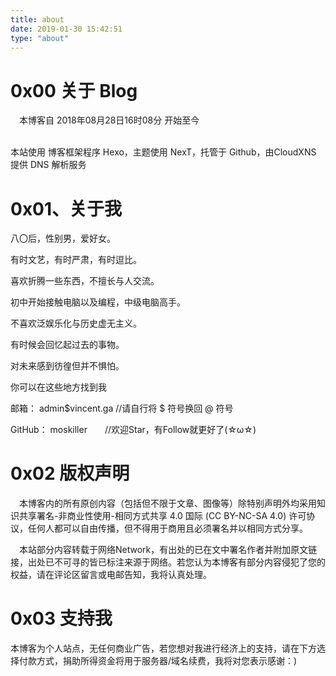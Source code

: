 ```yaml
---
title: about
date: 2019-01-30 15:42:51
type: "about"
---
```


# 0x00 关于 Blog
&ensp;&ensp;本博客自 2018年08月28日16时08分 开始至今<span id="days">
<script>
function show_date_time(){
window.setTimeout("show_date_time()", 1000);
BirthDay=new Date("08/28/2018 16:08:00");
today=new Date();
timeold=(today.getTime()-BirthDay.getTime());
sectimeold=timeold/1000
secondsold=Math.floor(sectimeold);
msPerDay=24*60*60*1000
e_daysold=timeold/msPerDay
daysold=Math.floor(e_daysold);
e_hrsold=(e_daysold-daysold)*24;
hrsold=setzero(Math.floor(e_hrsold));
e_minsold=(e_hrsold-hrsold)*60;
minsold=setzero(Math.floor((e_hrsold-hrsold)*60));
seconds=setzero(Math.floor((e_minsold-minsold)*60));
document.getElementById('days').innerHTML="已运行 "+daysold+" 天 "+hrsold+" 小时 "+minsold+" 分 "+seconds+" 秒";
}
function setzero(i){
if (i<10)
{i="0" + i};
return i;
}
show_date_time();
</script>
 </span>

​﻿​﻿‌﻿‌﻿​﻿​﻿​﻿‌﻿‌﻿​﻿‌﻿​﻿​﻿‌﻿‌﻿‍﻿​﻿‌﻿​﻿‌﻿‌﻿‌﻿​﻿​﻿‌﻿‌﻿‌﻿‌﻿​﻿‌﻿​﻿‍﻿​﻿‌﻿​﻿​﻿‌﻿​﻿​﻿​﻿‌﻿​﻿​﻿​﻿‌﻿‌﻿​﻿‍﻿​﻿‌﻿​﻿‌﻿‌﻿​﻿​﻿​﻿‌﻿‌﻿​﻿​﻿​﻿​﻿​﻿‍﻿​﻿​﻿‌﻿​﻿‌﻿‌﻿‌﻿‌﻿‌﻿‌﻿‌﻿‌﻿​﻿​﻿​﻿‍﻿​﻿‌﻿‌﻿​﻿​﻿‌﻿‌﻿‌﻿​﻿‌﻿‌﻿​﻿​﻿‌﻿‌﻿‌﻿‍﻿​﻿‌﻿‌﻿​﻿​﻿​﻿‌﻿‌﻿‌﻿​﻿​﻿​﻿‌﻿​﻿‌﻿‍﻿​﻿​﻿‌﻿‌﻿‌﻿‌﻿‌﻿‌﻿‌﻿‌﻿​﻿​﻿‌﻿‌﻿‍﻿‌﻿​﻿‌﻿‌﻿‌﻿‌﻿‌﻿​﻿‍﻿‌﻿​﻿​﻿‌﻿‌﻿‌﻿​﻿‌﻿‍﻿‌﻿​﻿​﻿‌﻿​﻿​﻿​﻿​﻿‍﻿‌﻿​﻿​﻿​﻿‌﻿​﻿‌﻿​﻿‍﻿‌﻿​﻿​﻿​﻿‌﻿​﻿‌﻿‌﻿‍﻿​﻿​﻿‌﻿‌﻿‌﻿‌﻿‌﻿‌﻿‌﻿‌﻿​﻿​﻿‌﻿​﻿‍﻿​﻿​﻿​﻿​﻿​﻿​﻿​﻿​﻿‌﻿‌﻿‌﻿‌﻿​﻿​﻿‌﻿‌﻿‍﻿​﻿​﻿​﻿‌﻿​﻿‌﻿​﻿‌﻿‌﻿​﻿​﻿‌﻿‌﻿‌﻿​﻿‍﻿‌﻿​﻿​﻿‌﻿​﻿‌﻿​﻿‌﻿‍﻿‌﻿​﻿​﻿‌﻿​﻿​﻿​﻿​﻿‍﻿‌﻿​﻿​﻿​﻿‌﻿​﻿‌﻿​﻿‍﻿‌﻿​﻿​﻿​﻿‌﻿‌﻿​﻿‌﻿‍﻿‌﻿​﻿​﻿‌﻿​﻿​﻿​﻿‌﻿‍﻿‌﻿​﻿​﻿‌﻿‌﻿​﻿‌﻿​﻿‍﻿‌﻿​﻿​﻿​﻿​﻿‌﻿‌﻿​﻿‍﻿‌﻿‌﻿​﻿‌﻿​﻿​﻿​﻿‌﻿‍﻿‌﻿​﻿​﻿‌﻿‌﻿‌﻿‌﻿​﻿‍﻿‌﻿​﻿​﻿‌﻿‌﻿​﻿‌﻿‌﻿‍﻿​﻿‌﻿‌﻿​﻿​﻿​﻿‌﻿​﻿‌﻿‌﻿‌﻿​﻿​﻿​﻿‌﻿‍﻿‌﻿‌﻿​﻿​﻿‌﻿‌﻿​﻿‌﻿‍﻿‌﻿‌﻿​﻿​﻿‌﻿‌﻿‌﻿‌﻿‍﻿‌﻿‌﻿​﻿​﻿‌﻿‌﻿‌﻿​﻿‍﻿‌﻿‌﻿​﻿​﻿‌﻿​﻿‌﻿​﻿‍﻿‌﻿‌﻿​﻿‌﻿​﻿​﻿‌﻿​﻿‍﻿‌﻿‌﻿​﻿​﻿‌﻿‌﻿‌﻿‌﻿‍﻿‌﻿‌﻿​﻿​﻿‌﻿​﻿​﻿​﻿‍﻿‌﻿‌﻿​﻿‌﻿​﻿​﻿‌﻿​﻿‍﻿‌﻿‌﻿​﻿​﻿‌﻿‌﻿​﻿‌﻿‍﻿‌﻿‌﻿​﻿​﻿‌﻿‌﻿​﻿​﻿‍﻿​﻿‌﻿​﻿‌﻿‌﻿​﻿‌﻿‌﻿‌﻿‌﻿​﻿​﻿‌﻿​﻿​﻿‍﻿​﻿‌﻿‌﻿​﻿​﻿​﻿​﻿‌﻿​﻿‌﻿​﻿​﻿​﻿‌﻿‌﻿‍﻿​﻿​﻿​﻿​﻿​﻿​﻿​﻿​﻿‌﻿‌﻿‌﻿‌﻿​﻿​﻿‌﻿‌﻿‍﻿​﻿‌﻿​﻿‌﻿‌﻿​﻿​﻿​﻿‌﻿‌﻿​﻿​﻿​﻿​﻿​﻿‍﻿​﻿​﻿‌﻿‌﻿​﻿‌﻿​﻿​﻿‌﻿‌﻿‌﻿‌﻿​﻿​﻿​﻿‍﻿​﻿‌﻿​﻿‌﻿​﻿​﻿​﻿‌﻿‌﻿​﻿​﻿‌﻿‌﻿‌﻿‌﻿‍﻿​﻿‌﻿​﻿‌﻿​﻿​﻿​﻿‌﻿​﻿‌﻿‌﻿‌﻿‌﻿‌﻿‌﻿‍﻿​﻿​﻿​﻿​﻿​﻿​﻿​﻿​﻿‌﻿‌﻿‌﻿​﻿​﻿‌﻿​﻿‌﻿‍﻿‌﻿​﻿​﻿‌﻿​﻿‌﻿‌﻿‌﻿‍﻿‌﻿​﻿​﻿​﻿‌﻿​﻿‌﻿‌﻿‍﻿‌﻿​﻿​﻿​﻿‌﻿​﻿‌﻿‌﻿‍﻿‌﻿​﻿​﻿​﻿‌﻿‌﻿‌﻿‌﻿‍﻿‌﻿​﻿​﻿​﻿‌﻿‌﻿​﻿​﻿‍﻿‌﻿‌﻿​﻿​﻿​﻿‌﻿​﻿‌﻿‍﻿‌﻿​﻿‌﻿​﻿​﻿​﻿‌﻿‌﻿‍﻿‌﻿​﻿‌﻿​﻿​﻿​﻿‌﻿‌﻿‍﻿‌﻿​﻿​﻿‌﻿​﻿‌﻿‌﻿​﻿‍﻿‌﻿​﻿​﻿‌﻿​﻿​﻿‌﻿​﻿‍﻿‌﻿​﻿​﻿‌﻿​﻿‌﻿​﻿‌﻿‍﻿‌﻿​﻿​﻿‌﻿‌﻿‌﻿‌﻿​﻿‍﻿‌﻿​﻿​﻿‌﻿‌﻿​﻿‌﻿‌﻿‍﻿‌﻿‌﻿​﻿‌﻿​﻿​﻿​﻿‌﻿‍﻿‌﻿​﻿​﻿‌﻿‌﻿‌﻿​﻿​﻿‍﻿‌﻿​﻿​﻿‌﻿​﻿​﻿​﻿‌﻿‍﻿‌﻿​﻿‌﻿​﻿​﻿​﻿‌﻿‌﻿‍﻿‌﻿​﻿​﻿‌﻿‌﻿‌﻿‌﻿​﻿‍﻿‌﻿​﻿​﻿‌﻿‌﻿‌﻿​﻿‌﻿‍﻿‌﻿​﻿​﻿‌﻿​﻿​﻿​﻿​﻿‍﻿‌﻿​﻿​﻿​﻿‌﻿​﻿‌﻿​﻿‍﻿‌﻿​﻿​﻿​﻿‌﻿​﻿‌﻿‌﻿‍﻿‌﻿‌﻿​﻿‌﻿​﻿​﻿​﻿‌﻿‍﻿‌﻿​﻿​﻿‌﻿​﻿‌﻿‌﻿‌﻿‍﻿‌﻿​﻿​﻿​﻿‌﻿​﻿‌﻿‌﻿‍﻿‌﻿​﻿​﻿‌﻿​﻿​﻿‌﻿​﻿‍﻿‌﻿​﻿​﻿‌﻿​﻿​﻿‌﻿‌  
本站使用 博客框架程序 Hexo，主题使用 NexT，托管于 Github，由CloudXNS 提供 DNS 解析服务
  


# 0x01、关于我

八〇后，性别男，爱好女。

有时文艺，有时严肃，有时逗比。

喜欢折腾一些东西，不擅长与人交流。

初中开始接触电脑以及编程，中级电脑高手。

不喜欢泛娱乐化与历史虚无主义。

有时候会回忆起过去的事物。

对未来感到彷徨但并不惧怕。

你可以在这些地方找到我

邮箱： <span class="heimu" title="你知道的太多了，哼哼哼"> admin$vincent.ga  //请自行将 $ 符号换回 @ 符号 </span>

GitHub： <span class="heimu" title="你知道的太多了，哼哼哼"> moskiller　　//欢迎Star，有Follow就更好了(☆ω☆) </span>

  
# 0x02 版权声明

&emsp;本博客内的所有原创内容（包括但不限于文章、图像等）除特别声明外均采用知识共享署名-非商业性使用-相同方式共享 4.0 国际 (CC BY-NC-SA 4.0) 许可协议，任何人都可以自由传播，但不得用于商用且必须署名并以相同方式分享。

&emsp;本站部分内容转载于网络Network，有出处的已在文中署名作者并附加原文链接，出处已不可寻的皆已标注来源于网络。若您认为本博客有部分内容侵犯了您的权益，请在评论区留言或电邮告知，我将认真处理。
  

# 0x03 支持我

本博客为个人站点，无任何商业广告，若您想对我进行经济上的支持，请在下方选择付款方式，捐助所得资金将用于服务器/域名续费，我将对您表示感谢：)
